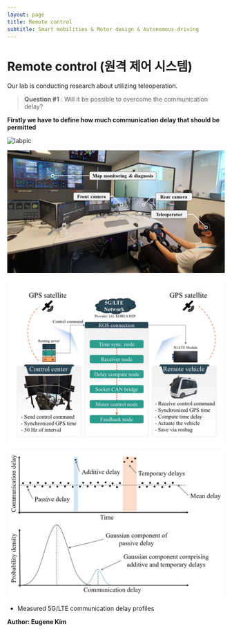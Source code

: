 ```yaml
---
layout: page
title: Remote control
subtitle: Smart mobilities & Motor design & Autonomous-driving
---
```


# Remote control (원격 제어 시스템)
Our lab is conducting research about utilizing teleoperation.
> **Question #1** : Will it be possible to overcome the communication delay?

**Firstly we have to define how much communication delay that should be permitted**

![labpic](https://github.com/hrchalab/hrchalab.github.io/blob/master/assets/remote/원격제어영상1.gif?raw=true)

![labpic](https://github.com/hrchalab/hrchalab.github.io/blob/master/assets/remote/example_teleopration.png?raw=true)

![labpic](https://github.com/hrchalab/hrchalab.github.io/blob/master/assets/remote/experiment.jpg?raw=true)

![labpic](https://github.com/hrchalab/hrchalab.github.io/blob/master/assets/remote/communication_delay.png?raw=true)

- Measured 5G/LTE communication delay profiles




**Author: Eugene Kim**
